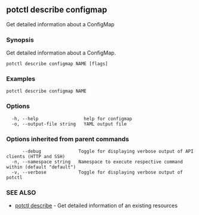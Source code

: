## potctl describe configmap

Get detailed information about a ConfigMap

### Synopsis

Get detailed information about a ConfigMap.

```
potctl describe configmap NAME [flags]
```

### Examples

```
potctl describe configmap NAME
```

### Options

```
  -h, --help                 help for configmap
  -o, --output-file string   YAML output file
```

### Options inherited from parent commands

```
      --debug              Toggle for displaying verbose output of API clients (HTTP and SSH)
  -n, --namespace string   Namespace to execute respective command within (default "default")
  -v, --verbose            Toggle for displaying verbose output of potctl
```

### SEE ALSO

* [potctl describe](potctl_describe.md)	 - Get detailed information of an existing resources



